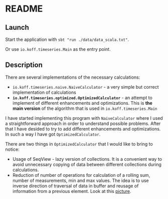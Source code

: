 # README #
## Launch ##
Start the application with `sbt "run ./data/data_scala.txt"`.

Or use `io.koff.timeseries.Main` as the entry point.

## Description ##

There are several implementations of the necessary calculations:

* `io.koff.timeseries.naive.NaiveCalculator` - a very simple but correct implementation of calculations
* **`io.koff.timeseries.optimized.OptimizedCalculator`** - an attempt to implement of different enhancements and optimizations. This is **the main version** of the algorithm that is used in `io.koff.timeseries.Main`

I have started implementing this program with `NaiveCalculator` where I used a straightforward approach in order to understand possible problems. After that I have desided to try to add different enhancements and optimizations. In such a way I have got `OptimizedCalculator`. 

There are two things in `OptimizedCalculator` that I would like to bring to notice:

* Usage of SeqView - lazy version of collections. It is a convenient way to avoid unnecessary copying of data between different collections during calculations.
* Reduction of number of operations for calculation of a rolling sum, number of measurements, min and max values. The idea is to use inverse direction of traversal of data in buffer and reusage of information from a previous element. Look at this [picture](http://i.imgur.com/kGU0jdg.jpg).